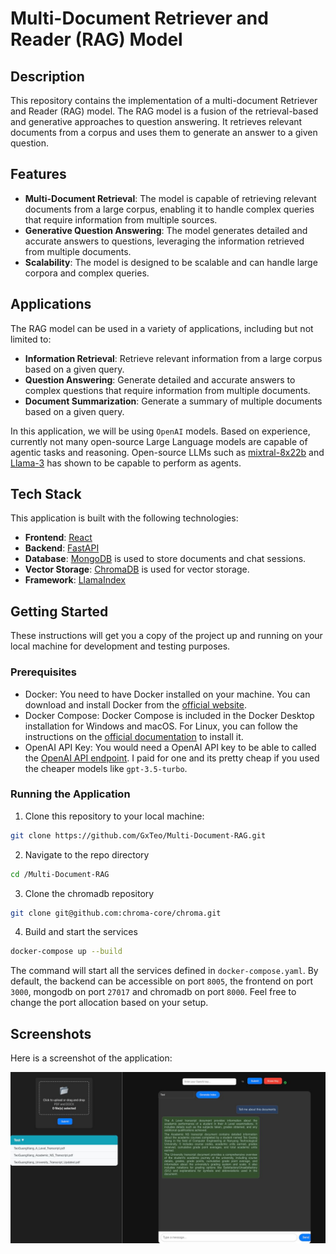 # Multi-Document Retriever and Reader (RAG) Model

## Description
This repository contains the implementation of a multi-document Retriever and Reader (RAG) model. The RAG model is a fusion of the retrieval-based and generative approaches to question answering. It retrieves relevant documents from a corpus and uses them to generate an answer to a given question.

## Features
- **Multi-Document Retrieval**: The model is capable of retrieving relevant documents from a large corpus, enabling it to handle complex queries that require information from multiple sources.
- **Generative Question Answering**: The model generates detailed and accurate answers to questions, leveraging the information retrieved from multiple documents.
- **Scalability**: The model is designed to be scalable and can handle large corpora and complex queries.

## Applications
The RAG model can be used in a variety of applications, including but not limited to:
- **Information Retrieval**: Retrieve relevant information from a large corpus based on a given query.
- **Question Answering**: Generate detailed and accurate answers to complex questions that require information from multiple documents.
- **Document Summarization**: Generate a summary of multiple documents based on a given query.

In this application, we will be using ```OpenAI``` models. Based on experience, currently not many open-source Large Language models are capable of agentic tasks and reasoning. Open-source LLMs such as [mixtral-8x22b](https://mistral.ai/news/mixtral-8x22b/) and [Llama-3](https://ai.meta.com/blog/meta-llama-3/) has shown to be capable to perform as agents.

## Tech Stack

This application is built with the following technologies:

- **Frontend**: [React](https://reactjs.org/)
- **Backend**: [FastAPI](https://fastapi.tiangolo.com/)
- **Database**: [MongoDB](https://www.mongodb.com/) is used to store documents and chat sessions.
- **Vector Storage**: [ChromaDB](https://chromadb.com/) is used for vector storage.
- **Framework**: [LlamaIndex](https://docs.llamaindex.ai/en/stable/)


## Getting Started

These instructions will get you a copy of the project up and running on your local machine for development and testing purposes.

### Prerequisites

- Docker: You need to have Docker installed on your machine. You can download and install Docker from the [official website](https://www.docker.com/get-started).
- Docker Compose: Docker Compose is included in the Docker Desktop installation for Windows and macOS. For Linux, you can follow the instructions on the [official documentation](https://docs.docker.com/compose/install/) to install it.
- OpenAI API Key: You would need a OpenAI API key to be able to called the [OpenAI API endpoint](https://openai.com/index/openai-api/). I paid for one and its pretty cheap if you used the cheaper models like ```gpt-3.5-turbo```.

### Running the Application

1. Clone this repository to your local machine:

```bash
git clone https://github.com/GxTeo/Multi-Document-RAG.git
```

2. Navigate to the repo directory
```bash
cd /Multi-Document-RAG
```

3. Clone the chromadb repository 
```bash
git clone git@github.com:chroma-core/chroma.git
```

4. Build and start the services
```bash
docker-compose up --build
```

The command will start all the services defined in ```docker-compose.yaml```. By default, the backend can be accessible on port ```8005```,
the frontend on port ```3000```, mongodb on port ```27017``` and chromadb on port ```8000```. Feel free to change the port allocation based on your setup.

## Screenshots

Here is a screenshot of the application:

![Application](./assets/sample.jpg)

